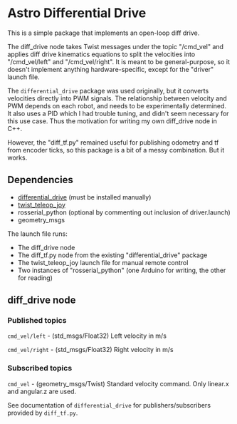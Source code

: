 # Astro Differential Drive

This is a simple package that implements an open-loop diff drive. 

The diff_drive node takes Twist messages under the topic "/cmd_vel" and applies diff drive kinematics equations to split the velocities into "/cmd_vel/left" and "/cmd_vel/right". It is meant to be general-purpose, so it doesn't implement anything hardware-specific, except for the "driver" launch file.

The `differential_drive` package was used originally, but it converts velocities directly into PWM signals. The relationship between velocity and PWM depends on each robot, and needs to be experimentally determined. It also uses a PID which I had trouble tuning, and didn't seem necessary for this use case. Thus the motivation for writing my own diff_drive node in C++. 

However, the "diff_tf.py" remained useful for publishing odometry and tf from encoder ticks, so this package is a bit of a messy combination. But it works.

## Dependencies

* [differential_drive](http://wiki.ros.org/differential_drive) (must be installed manually)
* [twist_teleop_joy](http://wiki.ros.org/teleop_twist_joy)
* rosserial_python (optional by commenting out inclusion of driver.launch)
* geometry_msgs

The launch file runs:

* The diff_drive node 
* The diff_tf.py node from the existing "differential_drive" package
* The twist_teleop_joy launch file for manual remote control
* Two instances of "rosserial_python" (one Arduino for writing, the other for reading)

## diff_drive node

### Published topics
`cmd_vel/left` - (std_msgs/Float32)
    Left velocity in m/s

`cmd_vel/right` - (std_msgs/Float32)
    Right velocity in m/s

### Subscribed topics
`cmd_vel` - (geometry_msgs/Twist)
    Standard velocity command. Only linear.x and angular.z are used.

See documentation of `differential_drive` for publishers/subscribers provided by `diff_tf.py`.
